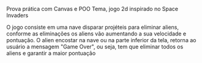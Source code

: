 Prova prática com Canvas e POO
Tema, jogo 2d inspirado no Space Invaders

O jogo consiste em uma nave disparar projéteis para eliminar
aliens, conforme as eliminações os aliens vão aumentando a sua
velocidade e pontuação. O alien encostar na nave ou na parte 
inferior da tela, retorna ao usuário a mensagem "Game Over",
ou seja, tem que eliminar todos os aliens e garantir a maior
pontuação